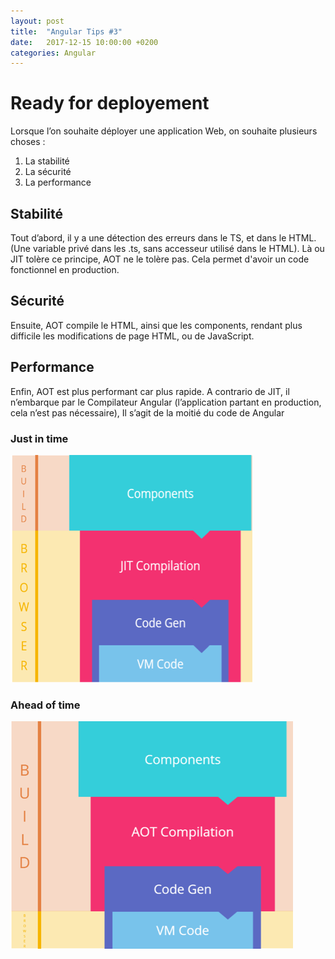 ```yaml
---
layout: post
title:  "Angular Tips #3"
date:   2017-12-15 10:00:00 +0200
categories: Angular
---
```




# Ready for deployement
Lorsque l’on souhaite déployer une application Web, on souhaite plusieurs choses :

1. La stabilité 
2. La sécurité
3. La performance

## Stabilité

Tout d’abord, il y a une détection des erreurs dans le TS, et dans le HTML. (Une variable privé dans les .ts, sans accesseur utilisé dans le HTML). Là ou JIT tolère ce principe, AOT ne le tolère pas. Cela permet d'avoir un code fonctionnel en production. 

## Sécurité

Ensuite, AOT compile le HTML, ainsi que les components, rendant plus difficile les modifications de page HTML, ou de JavaScript. 

## Performance

Enfin, AOT est plus performant car plus rapide. A contrario de JIT, il n’embarque par le Compilateur Angular (l’application partant en production, cela n’est pas nécessaire), Il s’agit de la moitié du code de Angular

### Just in time
![Just in time](/assets/jit.png)

### Ahead of time
![Ahead of time](/assets/aot.png)
    